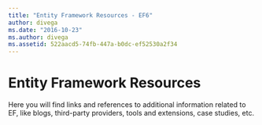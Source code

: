 ```yaml
---
title: "Entity Framework Resources - EF6"
author: divega
ms.date: "2016-10-23"
ms.author: divega
ms.assetid: 522aacd5-74fb-447a-b0dc-ef52530a2f34
---
```

# Entity Framework Resources
Here you will find links and references to additional information related to EF, like blogs, third-party providers, tools and extensions, case studies, etc.
